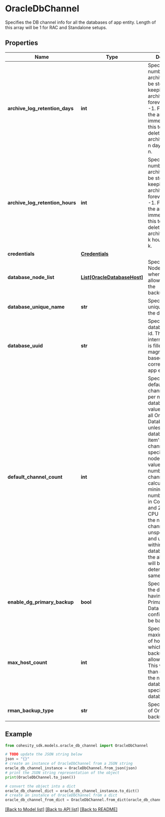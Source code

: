 # OracleDbChannel

Specifies the DB channel info for all the databases of app entity. Length of this array will be 1 for RAC and Standalone setups.

## Properties

Name | Type | Description | Notes
------------ | ------------- | ------------- | -------------
**archive_log_retention_days** | **int** | Specifies the number of days archive log should be stored. For keeping the archived log forever, set this to -1. For deleting the archived log immediately, set this to 0. For deleting the archived log after n days, set this to n. | [optional] 
**archive_log_retention_hours** | **int** | Specifies the number of hours archive log should be stored. For keeping the archived log forever, set this to -1. For deleting the archived log immediately, set this to 0. For deleting the archived log after k hours, set this to k. | [optional] 
**credentials** | [**Credentials**](Credentials.md) |  | [optional] 
**database_node_list** | [**List[OracleDatabaseHost]**](OracleDatabaseHost.md) | Specifies the Node info from where we are allowed to take the backup/restore. | [optional] 
**database_unique_name** | **str** | Specifies the unique Name of the database. | [optional] 
**database_uuid** | **str** | Specifies the database unique id. This is an internal field and is filled by magneto master based on corresponding app entity id. | [optional] 
**default_channel_count** | **int** | Specifies the default number of channels to use per node per database. This value is used on all Oracle Database Nodes unless databaseNodeList item&#39;s channelCount is specified for the node. Default value for the number of channels will be calculated as the minimum of number of nodes in Cohesity cluster and 2 * number of CPU on the host. If the number of channels is unspecified here and unspecified within databaseNodeList, the above formula will be used to determine the same. | [optional] 
**enable_dg_primary_backup** | **bool** | Specifies whether the database having the Primary role within Data Guard configuration is to be backed up. | [optional] 
**max_host_count** | **int** | Specifies the maximum number of hosts from which backup/restore is allowed in parallel. This will be less than or equal to the number of databaseNode specified within databaseNodeList. | [optional] 
**rman_backup_type** | **str** | Specifies the type of Oracle RMAN backup requested | [optional] 

## Example

```python
from cohesity_sdk.models.oracle_db_channel import OracleDbChannel

# TODO update the JSON string below
json = "{}"
# create an instance of OracleDbChannel from a JSON string
oracle_db_channel_instance = OracleDbChannel.from_json(json)
# print the JSON string representation of the object
print(OracleDbChannel.to_json())

# convert the object into a dict
oracle_db_channel_dict = oracle_db_channel_instance.to_dict()
# create an instance of OracleDbChannel from a dict
oracle_db_channel_from_dict = OracleDbChannel.from_dict(oracle_db_channel_dict)
```
[[Back to Model list]](../README.md#documentation-for-models) [[Back to API list]](../README.md#documentation-for-api-endpoints) [[Back to README]](../README.md)


